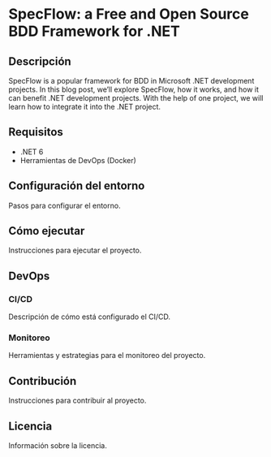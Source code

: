 # SpecFlow: a Free and Open Source BDD Framework for .NET

## Descripción

SpecFlow is a popular framework for BDD in Microsoft .NET development projects. In this blog post, we’ll explore SpecFlow, how it works, and how it can benefit .NET development projects. With the help of one project, we will learn how to integrate it into the .NET project.

## Requisitos

- .NET 6
- Herramientas de DevOps (Docker)

## Configuración del entorno

Pasos para configurar el entorno.

## Cómo ejecutar

Instrucciones para ejecutar el proyecto.

## DevOps

### CI/CD

Descripción de cómo está configurado el CI/CD.

### Monitoreo

Herramientas y estrategias para el monitoreo del proyecto.

## Contribución

Instrucciones para contribuir al proyecto.

## Licencia

Información sobre la licencia.

